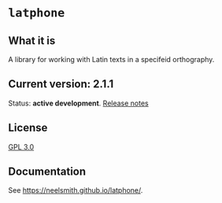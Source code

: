# `latphone`



## What it is

A library for working with Latin texts in a specifeid orthography.

## Current version: 2.1.1


Status:  **active development**. [Release notes](releases.md)


## License

[GPL 3.0](https://opensource.org/licenses/gpl-3.0.html)


## Documentation

See <https://neelsmith.github.io/latphone/>.
